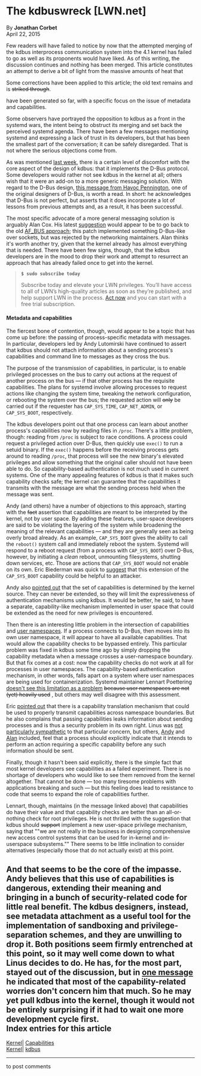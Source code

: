 # The kdbuswreck [LWN.net]

By **Jonathan Corbet**  
April 22, 2015 

Few readers will have failed to notice by now that the attempted merging of the kdbus interprocess communication system into the 4.1 kernel has failed to go as well as its proponents would have liked. As of this writing, the discussion continues and nothing has been merged. This article constitutes an attempt to derive a bit of light from the massive amounts of heat that 

Some corrections have been applied to this article; the old text remains and is ~~striked through~~. 

have been generated so far, with a specific focus on the issue of metadata and capabilities. 

Some observers have portrayed the opposition to kdbus as a front in the systemd wars, the intent being to obstruct its merging and set back the perceived systemd agenda. There have been a few messages mentioning systemd and expressing a lack of trust in its developers, but that has been the smallest part of the conversation; it can be safely disregarded. That is not where the serious objections come from. 

As was mentioned [last week](/Articles/640357/), there is a certain level of discomfort with the core aspect of the design of kdbus: that it implements the D-Bus protocol. Some developers would rather not see kdbus in the kernel at all; others wish that it were an add-on to a more generic messaging solution. With regard to the D-Bus design, [this message from Havoc Pennington](/Articles/641277/), one of the original designers of D-Bus, is worth a read. In short: he acknowledges that D-Bus is not perfect, but asserts that it does incorporate a lot of lessons from previous attempts and, as a result, it has been successful. 

The most specific advocate of a more general messaging solution is arguably Alan Cox. His latest [suggestion](/Articles/641278/) would appear to be to go back to the old [AF_BUS approach](/Articles/504970/); this patch implemented something D-Bus-like over sockets, but was rejected by the networking maintainers. Alan thinks it's worth another try, given that the kernel already has almost everything that is needed. There have been few signs, though, that the kdbus developers are in the mood to drop their work and attempt to resurrect an approach that has already failed once to get into the kernel. 

> **`$ sudo subscribe today`**
> 
> Subscribe today and elevate your LWN privileges. You’ll have access to all of LWN’s high-quality articles as soon as they’re published, and help support LWN in the process. [Act now](https://lwn.net/Promo/nst-sudo/claim) and you can start with a free trial subscription. 

#### Metadata and capabilities

The fiercest bone of contention, though, would appear to be a topic that has come up before: the passing of process-specific metadata with messages. In particular, developers led by Andy Lutomirski have continued to assert that kdbus should not attach information about a sending process's capabilities and command line to messages as they cross the bus. 

The purpose of the transmission of capabilities, in particular, is to enable privileged processes on the bus to carry out actions at the request of another process on the bus — if that other process has the requisite capabilities. The plans for systemd involve allowing processes to request actions like changing the system time, tweaking the network configuration, or rebooting the system over the bus; the requested action will ~~only~~ be carried out if the requester has `CAP_SYS_TIME`, `CAP_NET_ADMIN`, or `CAP_SYS_BOOT`, respectively. 

The kdbus developers point out that one process can learn about another process's capabilities now by reading files in `/proc`. There's a little problem, though: reading from `/proc` is subject to race conditions. A process could request a privileged action over D-Bus, then quickly use `exec()` to run a setuid binary. If the `exec()` happens before the receiving process gets around to reading `/proc`, that process will see the new binary's elevated privileges and allow something that the original caller should not have been able to do. So capability-based authentication is not much used in current systems. One of the many appealing features of kdbus is that it makes such capability checks safe; the kernel can guarantee that the capabilities it transmits with the message are what the sending process held when the message was sent. 

Andy (and others) have a number of objections to this approach, starting with the ~~fact~~ assertion that capabilities are meant to be interpreted by the kernel, not by user space. By adding these features, user-space developers are said to be violating the layering of the system while broadening the meaning of the relevant capabilities — and they are generally seen as being overly broad already. As an example, `CAP_SYS_BOOT` gives the ability to call the `reboot()` system call and immediately reboot the system. Systemd will respond to a reboot request (from a process with `CAP_SYS_BOOT`) over D-Bus, however, by initiating a _clean_ reboot, unmounting filesystems, shutting down services, etc. Those are actions that `CAP_SYS_BOOT` would not enable on its own. Eric Biederman was quick to [suggest](/Articles/641281/) that this extension of the `CAP_SYS_BOOT` capability could be helpful to an attacker. 

Andy also [pointed out](/Articles/641284/) that the set of capabilities is determined by the kernel source. They can never be extended, so they will limit the expressiveness of authentication mechanisms using kdbus. It would be better, he said, to have a separate, capability-like mechanism implemented in user space that could be extended as the need for new privileges is encountered. 

Then there is an interesting little problem in the intersection of capabilities and [user namespaces](/Articles/532593/). If a process connects to D-Bus, then moves into its own user namespace, it will appear to have all available capabilities. That would allow the capability checks to be bypassed entirely. This particular problem was fixed in kdbus some time ago by simply dropping the capability metadata when a message crosses a user-namespace boundary. But that fix comes at a cost: now the capability checks do not work at all for processes in user namespaces. The capability-based authentication mechanism, in other words, falls apart on a system where user namespaces are being used for containerization. Systemd maintainer Lennart Poettering [doesn't see this limitation as a problem](/Articles/641287/) ~~because user namespaces are not (yet) heavily used~~ , but others may well disagree with this assessment. 

Eric [pointed out](/Articles/641417/) that there is a capability translation mechanism that could be used to properly transmit capabilities across namespace boundaries. But he also complains that passing capabilities leaks information about sending processes and is thus a security problem in its own right. Linus was [not particularly sympathetic](/Articles/641418/) to that particular concern, but others, [Andy](/Articles/641438/) and [Alan](/Articles/641420/) included, feel that a process should explicitly indicate that it intends to perform an action requiring a specific capability before any such information should be sent. 

Finally, though it hasn't been said explicitly, there is the simple fact that most kernel developers see capabilities as a failed experiment. There is no shortage of developers who would like to see them removed from the kernel altogether. That cannot be done — too many tiresome problems with applications breaking and such — but this feeling does lead to resistance to code that seems to expand the role of capabilities further. 

Lennart, though, maintains (in the message linked above) that capabilities do have their value and that capability checks are better than an all-or-nothing check for root privileges. He is not thrilled with the suggestion that kdbus should ~~support~~ implement a new user-space privilege mechanism, saying that ""we are not really in the business in designing comprehensive new access control systems that can be used for in-kernel and in-userspace subsystems."" There seems to be little inclination to consider alternatives (especially those that do not actually exist) at this point. 

And that seems to be the core of the impasse. Andy believes that this use of capabilities is dangerous, extending their meaning and bringing in a bunch of security-related code for little real benefit. The kdbus designers, instead, see metadata attachment as a useful tool for the implementation of sandboxing and privilege-separation schemes, and they are unwilling to drop it. Both positions seem firmly entrenched at this point, so it may well come down to what Linus decides to do. He has, for the most part, stayed out of the discussion, but in [one message](/Articles/641422/) he indicated that most of the capability-related worries don't concern him that much. So he may yet pull kdbus into the kernel, though it would not be entirely surprising if it had to wait one more development cycle first.  
Index entries for this article  
---  
[Kernel](/Kernel/Index)| [Capabilities](/Kernel/Index#Capabilities)  
[Kernel](/Kernel/Index)| [kdbus](/Kernel/Index#kdbus)  
  


* * *

to post comments 
